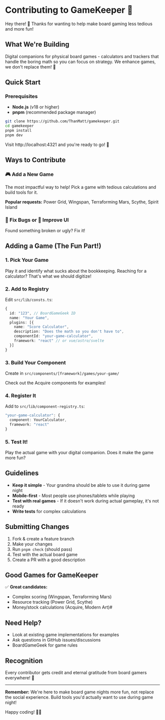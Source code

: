 # Contributing to GameKeeper 🎲

Hey there! 👋 Thanks for wanting to help make board gaming less tedious and more fun!

## What We're Building

Digital companions for physical board games - calculators and trackers that handle the boring math
so you can focus on strategy. We enhance games, we don't replace them! 🎯

## Quick Start

### Prerequisites

- **Node.js** (v18 or higher)
- **pnpm** (recommended package manager)

```bash
git clone https://github.com/ThanMatt/gamekeeper.git
cd gamekeeper
pnpm install
pnpm dev
```

Visit http://localhost:4321 and you're ready to go! 🎉

## Ways to Contribute

### 🎮 Add a New Game

The most impactful way to help! Pick a game with tedious calculations and build tools for it.

**Popular requests:** Power Grid, Wingspan, Terraforming Mars, Scythe, Spirit Island

### 🐛 Fix Bugs or 🎨 Improve UI

Found something broken or ugly? Fix it!

## Adding a Game (The Fun Part!)

### 1. Pick Your Game

Play it and identify what sucks about the bookkeeping. Reaching for a calculator? That's what we
should digitize!

### 2. Add to Registry

Edit `src/lib/consts.ts`:

```typescript
{
  id: "123", // BoardGameGeek ID
  name: "Your Game",
  plugins: [{
    name: "Score Calculator",
    description: "Does the math so you don't have to",
    componentId: "your-game-calculator",
    framework: "react" // or vue/astro/svelte
  }]
}
```

### 3. Build Your Component

Create in `src/components/[framework]/games/your-game/`

Check out the Acquire components for examples!

### 4. Register It

Add to `src/lib/component-registry.ts`:

```typescript
"your-game-calculator": {
  component: YourCalculator,
  framework: "react"
}
```

### 5. Test It!

Play the actual game with your digital companion. Does it make the game more fun?

## Guidelines

- **Keep it simple** - Your grandma should be able to use it during game night
- **Mobile-first** - Most people use phones/tablets while playing
- **Test with real games** - If it doesn't work during actual gameplay, it's not ready
- **Write tests** for complex calculations

## Submitting Changes

1. Fork & create a feature branch
2. Make your changes
3. Run `pnpm check` (should pass)
4. Test with the actual board game
5. Create a PR with a good description

## Good Games for GameKeeper

✅ **Great candidates:**

- Complex scoring (Wingspan, Terraforming Mars)
- Resource tracking (Power Grid, Scythe)
- Money/stock calculations (Acquire, Modern Art)#

## Need Help?

- Look at existing game implementations for examples
- Ask questions in GitHub issues/discussions
- BoardGameGeek for game rules

## Recognition

Every contributor gets credit and eternal gratitude from board gamers everywhere! 🙏

---

**Remember:** We're here to make board game nights more fun, not replace the social experience.
Build tools you'd actually want to use during game night!

Happy coding! 🎲✨
